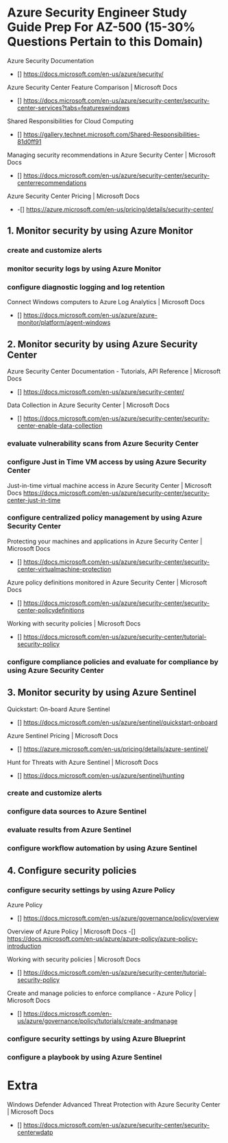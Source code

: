 # Azure Security Engineer Study Guide Prep For AZ-500 (15-30% Questions Pertain to this Domain)
Azure Security Documentation
- [] https://docs.microsoft.com/en-us/azure/security/

Azure Security Center Feature Comparison | Microsoft Docs 
- [] https://docs.microsoft.com/en-us/azure/security-center/security-center-services?tabs=featureswindows

Shared Responsibilities for Cloud Computing
- [] https://gallery.technet.microsoft.com/Shared-Responsibilities-81d0ff91

Managing security recommendations in Azure Security Center | Microsoft Docs 
- [] https://docs.microsoft.com/en-us/azure/security-center/security-centerrecommendations

Azure Security Center Pricing | Microsoft Docs 
- -[] https://azure.microsoft.com/en-us/pricing/details/security-center/

## 1. Monitor security by using Azure Monitor
### create and customize alerts
### monitor security logs by using Azure Monitor
### configure diagnostic logging and log retention
Connect Windows computers to Azure Log Analytics | Microsoft Docs 
- [] https://docs.microsoft.com/en-us/azure/azure-monitor/platform/agent-windows

## 2. Monitor security by using Azure Security Center
Azure Security Center Documentation - Tutorials, API Reference | Microsoft Docs
 - [] https://docs.microsoft.com/en-us/azure/security-center/

 Data Collection in Azure Security Center | Microsoft Docs 
 - [] https://docs.microsoft.com/en-us/azure/security-center/security-center-enable-data-collection
### evaluate vulnerability scans from Azure Security Center
### configure Just in Time VM access by using Azure Security Center

Just-in-time virtual machine access in Azure Security Center | Microsoft Docs
https://docs.microsoft.com/en-us/azure/security-center/security-center-just-in-time

### configure centralized policy management by using Azure Security Center
Protecting your machines and applications in Azure Security Center | Microsoft Docs 
- [] https://docs.microsoft.com/en-us/azure/security-center/security-center-virtualmachine-protection

Azure policy definitions monitored in Azure Security Center | Microsoft Docs 
- [] https://docs.microsoft.com/en-us/azure/security-center/security-center-policydefinitions

Working with security policies | Microsoft Docs 
- [] https://docs.microsoft.com/en-us/azure/security-center/tutorial-security-policy
### configure compliance policies and evaluate for compliance by using Azure Security Center
## 3. Monitor security by using Azure Sentinel
Quickstart: On-board Azure Sentinel 
- [] https://docs.microsoft.com/en-us/azure/sentinel/quickstart-onboard

Azure Sentinel Pricing | Microsoft Docs 
- [] https://azure.microsoft.com/en-us/pricing/details/azure-sentinel/

Hunt for Threats with Azure Sentinel | Microsoft Docs 
- [] https://docs.microsoft.com/en-us/azure/sentinel/hunting

### create and customize alerts
### configure data sources to Azure Sentinel
### evaluate results from Azure Sentinel
### configure workflow automation by using Azure Sentinel
## 4. Configure security policies
### configure security settings by using Azure Policy
Azure Policy
- [] https://docs.microsoft.com/en-us/azure/governance/policy/overview

Overview of Azure Policy | Microsoft Docs
 -[] https://docs.microsoft.com/en-us/azure/azure-policy/azure-policy-introduction

Working with security policies | Microsoft Docs 
- [] https://docs.microsoft.com/en-us/azure/security-center/tutorial-security-policy

Create and manage policies to enforce compliance - Azure Policy | Microsoft Docs 
- [] https://docs.microsoft.com/en-us/azure/governance/policy/tutorials/create-andmanage


### configure security settings by using Azure Blueprint
### configure a playbook by using Azure Sentinel

# Extra
Windows Defender Advanced Threat Protection with Azure Security Center | Microsoft Docs 
- [] https://docs.microsoft.com/en-us/azure/security-center/security-centerwdatp
